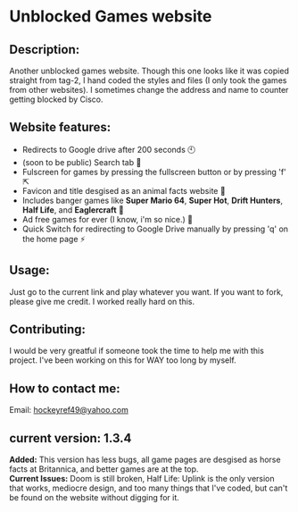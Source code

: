 # Unblocked Games website

## Description:
Another unblocked games website. Though this one looks like it was copied straight from tag-2, I hand coded the styles and files (I only took the games from other websites). I sometimes change the address and name to counter getting blocked by Cisco.

## Website features:
* Redirects to Google drive after 200 seconds 🕙
* (soon to be public) Search tab 🔎
* Fulscreen for games by pressing the fullscreen button or by pressing 'f' ⇱
* Favicon and title desgised as an animal facts website 🤫
* Includes banger games like **Super Mario 64**, **Super Hot**, **Drift Hunters**, **Half Life**, and **Eaglercraft** 🤘
* Ad free games for ever (I know, i'm so nice.) 🚫
* Quick Switch for redirecting to Google Drive manually by pressing 'q' on the home page ⚡

## Usage:
Just go to the current link and play whatever you want. If you want to fork, please give me credit. I worked really hard on this.

## Contributing:
I would be very greatful if someone took the time to help me with this project. I've been working on this for WAY too long by myself.

## How to contact me:
Email: hockeyref49@yahoo.com

## current version: 1.3.4
**Added:**
This version has less bugs, all game pages are desgised as horse facts at Britannica, and better games are at the top.   
**Current Issues:**
Doom is still broken, Half Life: Uplink is the only version that works, mediocre design, and too many things that I've coded, but can't be found on the website without digging for it.

